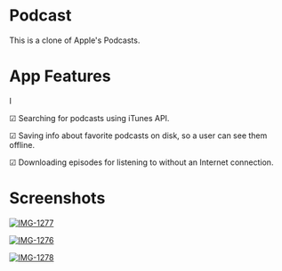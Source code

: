 # Podcast
 
This is a clone of Apple's Podcasts.



<h1> App Features</h1>

<p>I  <p>&#9745; Searching for podcasts using iTunes API. <p> 
 <p>&#9745;  Saving info about favorite podcasts on disk, so a user can see them offline. <p>
 <p>&#9745;  Downloading episodes for listening to without an Internet connection. <p> 
</p>





<h1> Screenshots</h1>


<a href="https://ibb.co/n7CS5Dy"><img src="https://i.ibb.co/Vgm8PvG/IMG-1277.png" alt="IMG-1277" border="0"></a>


<a href="https://ibb.co/5WT4ymx"><img src="https://i.ibb.co/8DMspq4/IMG-1276.png" alt="IMG-1276" border="0"></a>


<a href="https://ibb.co/fSMxqWS"><img src="https://i.ibb.co/xsh7Xbs/IMG-1278.png" alt="IMG-1278" border="0"></a>
